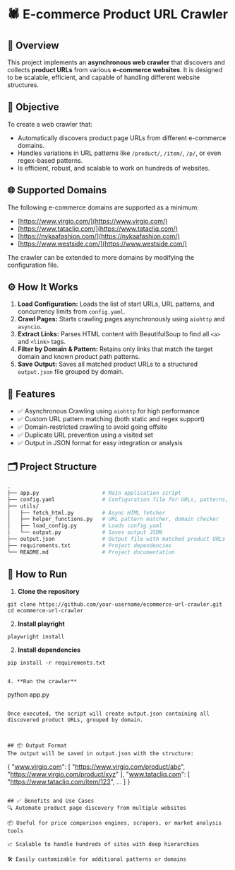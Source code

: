 # 🕷️ E-commerce Product URL Crawler

## 📌 Overview

This project implements an **asynchronous web crawler** that discovers and collects **product URLs** from various **e-commerce websites**. It is designed to be scalable, efficient, and capable of handling different website structures.


## 🎯 Objective

To create a web crawler that:
- Automatically discovers product page URLs from different e-commerce domains.
- Handles variations in URL patterns like `/product/`, `/item/`, `/p/`, or even regex-based patterns.
- Is efficient, robust, and scalable to work on hundreds of websites.


## 🌐 Supported Domains

The following e-commerce domains are supported as a minimum:

- [https://www.virgio.com/](https://www.virgio.com/)
- [https://www.tatacliq.com/](https://www.tatacliq.com/)
- [https://nykaafashion.com/](https://nykaafashion.com/)
- [https://www.westside.com/](https://www.westside.com/)

The crawler can be extended to more domains by modifying the configuration file.


## ⚙️ How It Works

1. **Load Configuration:** Loads the list of start URLs, URL patterns, and concurrency limits from `config.yaml`.
2. **Crawl Pages:** Starts crawling pages asynchronously using `aiohttp` and `asyncio`.
3. **Extract Links:** Parses HTML content with BeautifulSoup to find all `<a>` and `<link>` tags.
4. **Filter by Domain & Pattern:** Retains only links that match the target domain and known product path patterns.
5. **Save Output:** Saves all matched product URLs to a structured `output.json` file grouped by domain.


## 🧰 Features

- ✅ Asynchronous Crawling using `aiohttp` for high performance
- ✅ Custom URL pattern matching (both static and regex support)
- ✅ Domain-restricted crawling to avoid going offsite
- ✅ Duplicate URL prevention using a visited set
- ✅ Output in JSON format for easy integration or analysis


## 🗂️ Project Structure

```bash
.
├── app.py                    # Main application script
├── config.yaml               # Configuration file for URLs, patterns, limits
├── utils/
│   ├── fetch_html.py         # Async HTML fetcher
│   ├── helper_functions.py   # URL pattern matcher, domain checker
│   ├── load_config.py        # Loads config.yaml
│   └── output.py             # Saves output JSON
├── output.json               # Output file with matched product URLs
├── requirements.txt          # Project dependencies
└── README.md                 # Project documentation
```


## 🚀 How to Run
1. **Clone the repository**
```
git clone https://github.com/your-username/ecommerce-url-crawler.git
cd ecommerce-url-crawler
```

2. **Install playright**
```
playwright install
```

2. **Install dependencies**
```
pip install -r requirements.txt


4. **Run the crawler**
```
python app.py
```

Once executed, the script will create output.json containing all discovered product URLs, grouped by domain.



## 📦 Output Format
The output will be saved in output.json with the structure:

```
{
  "www.virgio.com": [
    "https://www.virgio.com/product/abc",
    "https://www.virgio.com/product/xyz"
  ],
  "www.tatacliq.com": [
    "https://www.tatacliq.com/item/123",
    ...
  ]
}
```

## ✅ Benefits and Use Cases
🔍 Automate product page discovery from multiple websites

📦 Useful for price comparison engines, scrapers, or market analysis tools

📈 Scalable to handle hundreds of sites with deep hierarchies

🛠️ Easily customizable for additional patterns or domains

